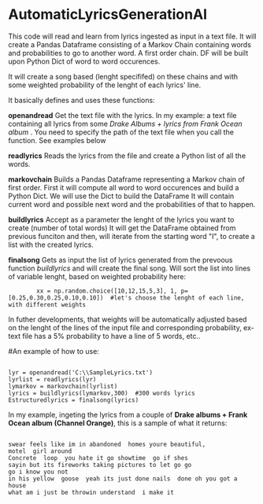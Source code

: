 # AutomaticLyricsGenerationAI

This code will read and learn from lyrics ingested as input in a text file.
It will create a Pandas Dataframe consisting of a Markov Chain containing words and probabilities to go to another word. A first order chain. DF will be built upon Python Dict of word to word occurences. 

It will create a song based (lenght specififed) on these chains and with some weighted probability of the lenght of each lyrics' line.


It basically defines and uses these functions:

**openandread**
Get the text file with the lyrics. In my example: a text file containing all lyrics from some *Drake Albums + lyrics from Frank Ocean album* . You need to specify the path of the text file when you call the function. See examples below

**readlyrics**
Reads the lyrics from the file and create a Python list of all the words.

**markovchain**
Builds a Pandas Dataframe representing a Markov chain of first order.
First it will compute all word to word occurences and build a Python Dict. We will use the Dict to build the DataFrame
It will contain current word and possible next word and the probabilities of that to happen.

**buildlyrics**
Accept as a parameter the lenght of the lyrics you want to create (number of total words)
It will get the DataFrame obtained from previous funciton and then,  will iterate from the starting word "I", to create a list 
with the created lyrics.

**finalsong**
Gets as input the list of lyrics generated from the prevoous function *buildlyrics* and will create the final song.
Will sort the list into lines of variable lenght, based on weighted probability here:
```
        xx = np.random.choice([10,12,15,5,3], 1, p=[0.25,0.30,0.25,0.10,0.10])  #let's choose the lenght of each line, with different weights
```
In futher developments, that weights will be automatically adjusted based on the lenght of the lines of the input file and corresponding 
probability, ex- text file has a 5% probability to have a line of 5 words, etc.. 

#An example of how to use:
```

lyr = openandread('C:\\SampleLyrics.txt')
lyrlist = readlyrics(lyr)
lymarkov = markovchain(lyrlist)
lyrics = buildlyrics(lymarkov,300)  #300 words lyrics
Estructuredlyrics = finalsong(lyrics)
```

In my example, ingeting the lyrics from a couple of **Drake albums + Frank Ocean album (Channel Orange)**, this is a sample of what it returns:

```

swear feels like im in abandoned  homes youre beautiful, 
motel  girl around
Concrete  loop  you hate it go showtime  go if shes 
sayin but its fireworks taking pictures to let go go 
go i know you not 
in his yellow  goose  yeah its just done nails  done oh you got a house 
what am i just be throwin understand  i make it 
```


